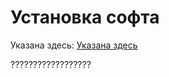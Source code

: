 # Установка софта
Указана здесь: [Указана здесь]

[Указана здесь]: https://www.draw.io/#G15vlbcPuDeftojYPo18hu9mE0RcfmdK9c
??????????????????
